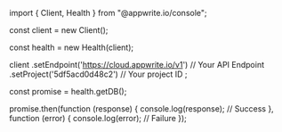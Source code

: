 import { Client, Health } from "@appwrite.io/console";

const client = new Client();

const health = new Health(client);

client
    .setEndpoint('https://cloud.appwrite.io/v1') // Your API Endpoint
    .setProject('5df5acd0d48c2') // Your project ID
;

const promise = health.getDB();

promise.then(function (response) {
    console.log(response); // Success
}, function (error) {
    console.log(error); // Failure
});